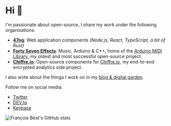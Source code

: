 # Hi 👋

I'm passionate about open-source, I share my work under the following organisations:

- [**47ng**](https://github.com/47ng): Web application components _(Node.js, React, TypeScript, a bit of Rust)_
- [**Forty Seven Effects**](https://github.com/FortySevenEffects): Music, Arduino & C++, home of the [Arduino MIDI Library](https://github.com/FortySevenEffects/arduino_midi_library), my oldest and most successful open-source project.
- [**Chiffre.io**](https://github.com/chiffre-io): Open-source components for [Chiffre.io](https://chiffre.io), my end-to-end encrypted analytics side project.

I also write about the things I work on in my [blog & digital garden](https://francoisbest.com).

Follow me on social media:
- [Twitter](https://twitter.com/fortysevenfx)
- [DEV.to](https://dev.to/franky47)
- [Keybase](https://keybase.io/franky47)

![François Best's GitHub stats](https://github-readme-stats.vercel.app/api?username=franky47&show_icons=true)
